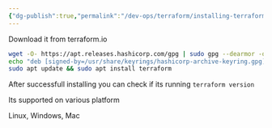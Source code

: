 ```yaml
---
{"dg-publish":true,"permalink":"/dev-ops/terraform/installing-terraform/","tags":["Terraform","#Installations","DevOps"],"noteIcon":""}
---
```



Download it from terraform.io

``` .bash
wget -O- https://apt.releases.hashicorp.com/gpg | sudo gpg --dearmor -o /usr/share/keyrings/hashicorp-archive-keyring.gpg
echo "deb [signed-by=/usr/share/keyrings/hashicorp-archive-keyring.gpg] https://apt.releases.hashicorp.com $(lsb_release -cs) main" | sudo tee /etc/apt/sources.list.d/hashicorp.list
sudo apt update && sudo apt install terraform
```

After successfull installing you can check if its running
`terraform version`

Its supported on various platform

Linux, Windows, Mac


